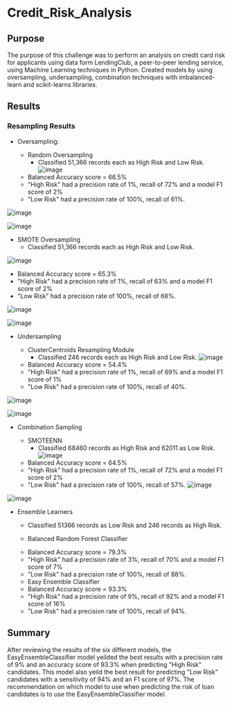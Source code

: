 # Credit_Risk_Analysis

## Purpose
The purpose of this challenge was to perform an analysis on credit card risk for applicants using data form LendingClub, a peer-to-peer lending service, using Machine Learning techniques in Python. Created models by using oversampling, undersampling, combination techniques with imbalanced-learn and scikit-learns libraries. 

## Results
### Resampling Results

* Oversampling: 
    
    - Random Oversampling
        - Classified 51,366 records each as High Risk and Low Risk. 
    ![image](https://user-images.githubusercontent.com/111200771/216797423-bce8d684-1021-4916-930c-3d77919e7c28.png)
 
    * Balanced Accuracy score = 66.5%
    * "High Risk" had a precision rate of 1%, recall of 72% and a model F1 score of 2%
    * "Low Risk" had a precision rate of 100%, recall of 61%.
    
![image](https://user-images.githubusercontent.com/111200771/216797434-42377385-11e5-4101-a9ee-1203da32d2fe.png)

![image](https://user-images.githubusercontent.com/111200771/216797450-3d3a37ac-c27a-44ca-aedb-30c7fa2401cd.png)

   - SMOTE Oversampling
        - Classified 51,366 records each as High Risk and Low Risk. 
        
![image](https://user-images.githubusercontent.com/111200771/216797509-7a837e54-8b28-4cad-9367-d6c55793a9a9.png)

   * Balanced Accuracy score = 65.3%
   * "High Risk" had a precision rate of 1%, recall of 63% and a model F1 score of 2%
   * "Low Risk" had a precision rate of 100%, recall of 68%.
   
![image](https://user-images.githubusercontent.com/111200771/216797538-8550ae48-5e92-4cc4-b735-7b4177d3243e.png)

![image](https://user-images.githubusercontent.com/111200771/216797545-582bfe4f-fb22-40a3-bced-fab694dcf731.png)

* Undersampling

    - ClusterCentroids Resampling Module 
        - Classified 246 records each as High Risk and Low Risk. 
    ![image](https://user-images.githubusercontent.com/111200771/216797553-1ba60058-7e10-4a87-9b2d-8a553ed7d95d.png)

    * Balanced Accuracy score = 54.4%
    * "High Risk" had a precision rate of 1%, recall of 69% and a model F1 score of 1%
    * "Low Risk" had a precision rate of 100%, recall of 40%.
 
![image](https://user-images.githubusercontent.com/111200771/216797578-8cec5047-1e98-469a-a34f-229771dec6d6.png)

![image](https://user-images.githubusercontent.com/111200771/216797587-0a1e0c31-649b-4a0a-8eb8-bdd1b6840f63.png)

* Combination Sampling
    - SMOTEENN
        - Classified 68460 records as High Risk and 62011 as Low Risk. 
    ![image](https://user-images.githubusercontent.com/111200771/216797594-10381f6f-3f43-4d07-b4a9-6f192ba25e2c.png)

    * Balanced Accuracy score = 64.5%
    * "High Risk" had a precision rate of 1%, recall of 72% and a model F1 score of 2%
    * "Low Risk" had a precision rate of 100%, recall of 57%.
![image](https://user-images.githubusercontent.com/111200771/216797606-53efab80-438c-41bc-8fd3-d478ede9f1c9.png)

![image](https://user-images.githubusercontent.com/111200771/216797609-20208064-4262-4629-be56-17d32942e87c.png)

* Ensemble Learners
    - Classified 51366 records as Low Risk and 246 records as High Risk. 

    - Balanced Random Forest Classifier

    * Balanced Accuracy score = 79.3%
    * "High Risk" had a precision rate of 3%, recall of 70% and a model F1 score of 7%
    * "Low Risk" had a precision rate of 100%, recall of 88%.

    - Easy Ensemble Classifier

    * Balanced Accuracy score = 93.3%
    * "High Risk" had a precision rate of 9%, recall of 92% and a model F1 score of 16%
    * "Low Risk" had a precision rate of 100%, recall of 94%.

## Summary
After reviewing the results of the six different models, the EasyEnsembleClassifier model yeilded the best results with a precision rate of 9% and an accuracy score of 93.3% when predicting "High Risk" candidates. This model also yeild the best result for predicting "Low Risk" candidates with a sensitivity of 94% and an F1 score of 97%. The recommendation on which model to use when predicting the risk of loan candidates is to use the EasyEnsembleClassifier model. 
